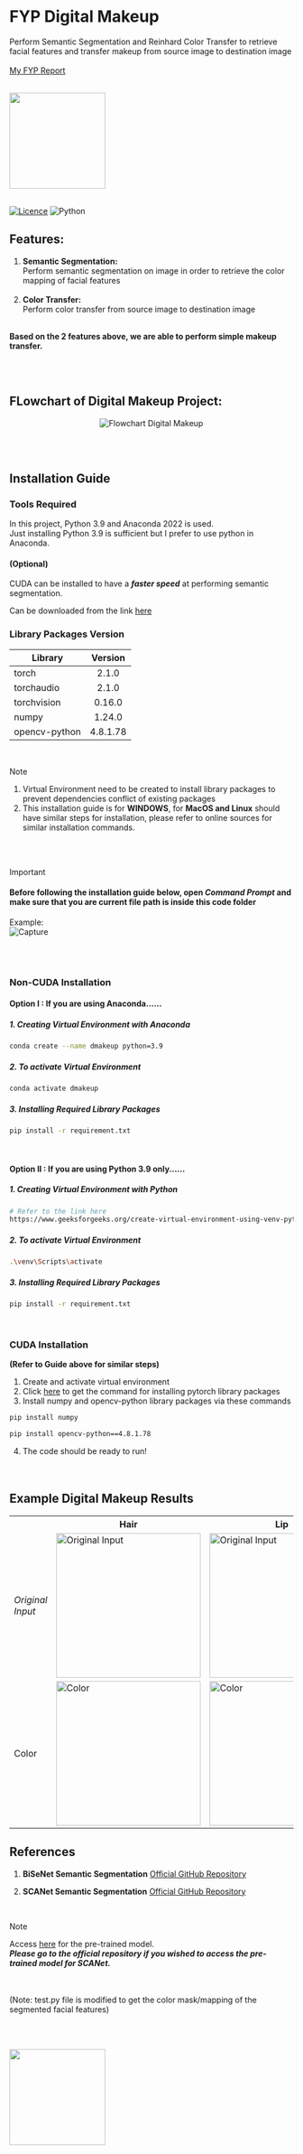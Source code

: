 # FYP Digital Makeup

Perform Semantic Segmentation and Reinhard Color Transfer to retrieve facial features and transfer makeup from source image to destination image<br><br>
[My FYP Report](https://dr.ntu.edu.sg/handle/10356/175268)<br><br>

<img src="https://github.com/zijian99/FYP_DigitalMakeup/assets/92379986/542392bc-67b3-4750-9bbe-8f7eb78dc17e" width="170" height="170"><br><br>

[![Licence](https://img.shields.io/badge/LICENSE-MIT-green.svg?style=for-the-badge)](https://github.com/zijian99/FYP_DigitalMakeup/blob/main/LICENSE)
![Python](https://img.shields.io/badge/python-3670A0?style=for-the-badge&logo=python&logoColor=ffdd54)

## Features:
1. **Semantic Segmentation:**<br>
Perform semantic segmentation on image in order to retrieve the color mapping of facial features<br><br>
2. **Color Transfer:**<br>
Perform color transfer from source image to destination image<br><br>

**Based on the 2 features above, we are able to perform simple makeup transfer.**

<br><br>


## FLowchart of Digital Makeup Project:

<div align="center">
  
![Flowchart Digital Makeup](https://github.com/zijian99/FYP_DigitalMakeup/assets/92379986/cc663a45-ca6b-4396-84e5-0451637e1d86)

</div>



<br><br>

## Installation Guide

### Tools Required

In this project, Python 3.9 and Anaconda 2022 is used.<br>
Just installing Python 3.9 is sufficient but I prefer to use python in Anaconda.<br>


#### (Optional)
CUDA can be installed to have a ***faster speed*** at performing semantic segmentation.

Can be downloaded from the link [here](https://developer.nvidia.com/cuda-11-8-0-download-archive)
<br>

### Library Packages Version
| Library       | Version       | 
| ------------- |:-------------:| 
| torch         | 2.1.0         | 
| torchaudio    | 2.1.0         | 
| torchvision   | 0.16.0        | 
| numpy         | 1.24.0        | 
| opencv-python | 4.8.1.78      | 

<br>

> [!NOTE] 
> 1.  Virtual Environment need to be created to install library packages to prevent dependencies conflict of existing packages
> 2.  This installation guide is for **WINDOWS**, for **MacOS and Linux** should have similar steps for installation, please refer to online sources for similar installation commands.
 
<br>
<br>

> [!IMPORTANT]
> #### Before following the installation guide below, open ***Command Prompt*** and make sure that you are current file path is inside this code folder<br>
> Example:<br>
> ![Capture](https://github.com/zijian99/FYP_DigitalMakeup/assets/92379986/f6b014f3-02c3-466d-9a6a-14830c0f08e4)

<br>
<br>

### Non-CUDA Installation
#### Option I : If you are using Anaconda......
##### 1. Creating Virtual Environment with Anaconda
```bash
conda create --name dmakeup python=3.9
```
##### 2. To activate Virtual Environment
```bash
conda activate dmakeup
```
##### 3. Installing Required Library Packages 
```bash
pip install -r requirement.txt
```
<br>



#### Option II : If you are using Python 3.9 only......
##### 1. Creating Virtual Environment with Python
```bash
# Refer to the link here
https://www.geeksforgeeks.org/create-virtual-environment-using-venv-python/ 
```
##### 2. To activate Virtual Environment
```bash
.\venv\Scripts\activate
```
##### 3. Installing Required Library Packages 
```bash
pip install -r requirement.txt
```
<br>


### CUDA Installation 
**(Refer to Guide above for similar steps)**
1. Create and activate virtual environment
2. Click [here](https://pytorch.org/get-started/locally/) to get the command for installing pytorch library packages
3. Install numpy and opencv-python library packages via these commands
```bash
pip install numpy
```
```bash
pip install opencv-python==4.8.1.78
```
4. The code should be ready to run! 
<br><br><br>

## Example Digital Makeup Results
<table>

<tr>
<th>&nbsp;</th>
<th>Hair</th>
<th>Lip</th>
</tr>


<!-- Line 1: Original Input -->
<tr>
<td><em>Original Input</em></td>
<td><img src="https://github.com/zijian99/FYP_DigitalMakeup/assets/92379986/e1cfd574-f511-4e91-877f-9fac2f753ffe" height="256" width="256" alt="Original Input"></td>
<td><img src="https://github.com/zijian99/FYP_DigitalMakeup/assets/92379986/2bfac976-8e39-4900-8b1d-fc23659ad712" height="256" width="256" alt="Original Input"></td>
</tr>

<!-- Line 3: Color -->

<tr>
<td>Color</td>
<td><img src="https://github.com/zijian99/FYP_DigitalMakeup/assets/92379986/d3ae3142-d866-420d-9efa-ac1eac532172" height="256" width="256" alt="Color"></td>
<td><img src="https://github.com/zijian99/FYP_DigitalMakeup/assets/92379986/0bc5c913-8dd1-4642-8611-81c73745a452" height="256" width="256" alt="Color"></td>
</tr>

</table>

## References
1. **BiSeNet Semantic Segmentation** [Official GitHub Repository](https://github.com/zllrunning/face-parsing.PyTorch) 

2. **SCANet Semantic Segmentation** [Official GitHub Repository](https://github.com/Seungeun-Han/SCANet_Real-Time_Face_Parsing_Using_Spatial_and_Channel_Attention)
<br>

> [!NOTE]
> Access [here](https://drive.google.com/drive/u/0/folders/188a_pHxfhAn4z2kwoP9tWXpt8L1M0u7J?ths=true) for the pre-trained model.<br>
> ***Please go to the official repository if you wished to access the pre-trained model for SCANet.***

<br>
<br>
(Note: test.py file is modified to get the color mask/mapping of the segmented facial features)

<br><br>

<!--[!["Buy Me A Coffee"](https://www.buymeacoffee.com/assets/img/custom_images/orange_img.png)](https://www.buymeacoffee.com/zj99)-->

<img src="https://github.com/zijian99/FYP_DigitalMakeup/assets/92379986/f0259962-dac3-4d64-8269-c2917fa3c39f" width="170" height="170">

